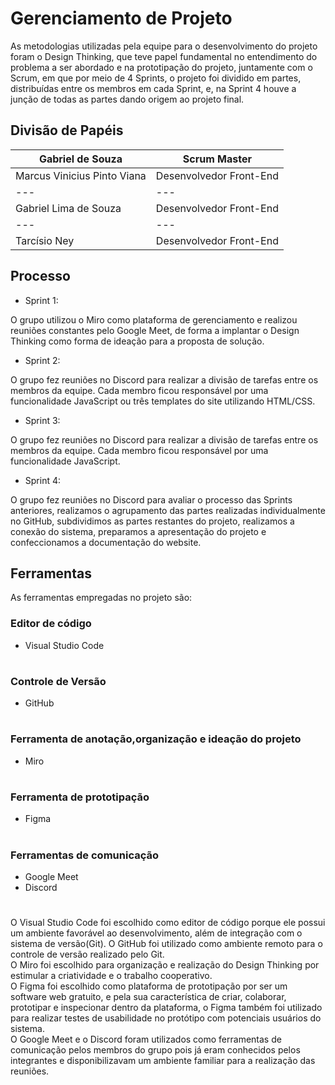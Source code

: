 # Gerenciamento de Projeto

As metodologias utilizadas pela equipe para o desenvolvimento do projeto foram o Design Thinking, que teve papel fundamental no entendimento do problema a ser abordado e na prototipação do projeto, juntamente com o Scrum, em que por meio de 4 Sprints, o projeto foi dividido em partes, distribuídas entre os membros em cada Sprint, e, na Sprint 4 houve a junção de todas as partes dando origem ao projeto final.

## Divisão de Papéis

| Gabriel de Souza | Scrum Master |
| --- | --- |
| Marcus Vinicius Pinto Viana | Desenvolvedor Front-End |
| --- | --- |
| Gabriel Lima de Souza | Desenvolvedor Front-End |
| --- | --- |
| Tarcísio Ney| Desenvolvedor Front-End |


## Processo

- Sprint 1: 

O grupo utilizou o Miro como plataforma de gerenciamento e realizou reuniões constantes pelo Google Meet, de forma a implantar o Design Thinking como forma de ideação para a proposta de solução.

- Sprint 2:

O grupo fez reuniões no Discord para realizar a divisão de tarefas entre os membros da equipe. Cada membro ficou responsável por uma funcionalidade JavaScript ou três templates do site utilizando HTML/CSS. 

- Sprint 3:

O grupo fez reuniões no Discord para realizar a divisão de tarefas entre os membros da equipe. Cada membro ficou responsável por uma funcionalidade JavaScript.

- Sprint 4:

O grupo fez reuniões no Discord para avaliar o processo das Sprints anteriores, realizamos o agrupamento das partes realizadas individualmente no GitHub, subdividimos as partes restantes do projeto, realizamos a conexão do sistema, preparamos a apresentação do projeto e confeccionamos a documentação do website.

## Ferramentas

As ferramentas empregadas no projeto são:

### Editor de código
- Visual Studio Code
#
### Controle de Versão
- GitHub
#
### Ferramenta de anotação,organização e ideação do projeto
- Miro
#
### Ferramenta de prototipação
- Figma
#
### Ferramentas de comunicação
- Google Meet
- Discord
#

O Visual Studio Code foi escolhido como editor de código porque ele possui
um ambiente favorável ao desenvolvimento, além de integração com o
sistema de versão(Git). O GitHub foi utilizado como ambiente remoto para o 
controle de versão realizado pelo Git. </br>
O Miro foi escolhido para organização e realização do Design Thinking por 
estimular a criatividade e o trabalho cooperativo. </br>
O Figma foi escolhido como plataforma de prototipação por ser um software web
gratuito, e pela sua característica de criar, colaborar, prototipar e inspecionar
dentro da plataforma, o Figma também foi utilizado para realizar testes de usabilidade
no protótipo com potenciais usuários do sistema. </br>
O Google Meet e o Discord foram utilizados como ferramentas de comunicação pelos membros 
do grupo pois já eram conhecidos pelos integrantes e disponibilizavam um ambiente familiar
para a realização das reuniões. </br>
